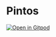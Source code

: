 # Pintos

[![Open in Gitpod](https://gitpod.io/button/open-in-gitpod.svg)](https://gitpod.io/#github.com/qsliu2017/pintos)

